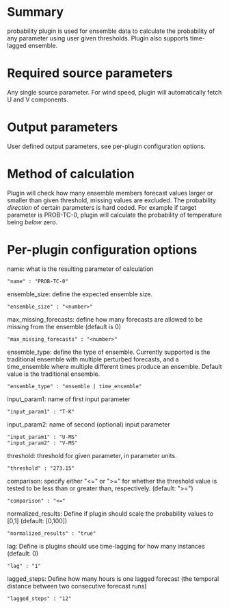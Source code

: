 # Summary

probability plugin is used for ensemble data to calculate the probability of any parameter using user given thresholds. Plugin also supports time-lagged ensemble.

# Required source parameters

Any single source parameter. For wind speed, plugin will automatically fetch U and V components.

# Output parameters

User defined output parameters, see per-plugin configuration options.

# Method of calculation

Plugin will check how many ensemble members forecast values larger or smaller than given threshold, missing values are excluded. The probability _direction_ of certain parameters is hard coded. For example if target parameter is PROB-TC-0, plugin will calculate the probability of temperature being _below_ zero.

# Per-plugin configuration options

name: what is the resulting parameter of calculation

    "name" : "PROB-TC-0"

ensemble_size: define the expected ensemble size.

    "ensemble_size" : "<number>"

max_missing_forecasts: define how many forecasts are allowed to be missing from the ensemble (default is 0)

    "max_missing_forecasts" : "<number>"

ensemble_type: define the type of ensemble. Currently supported is the traditional ensemble with multiple perturbed forecasts, and a time_ensemble where multiple different times produce an ensemble. Default value is the traditional ensemble.

    "ensemble_type" : "ensemble | time_ensemble"

input_param1: name of first input parameter

    "input_param1" : "T-K"

input_param2: name of second (optional) input parameter

    "input_param1" : "U-MS"
    "input_param2" : "V-MS"

threshold: threshold for given parameter, in parameter units.

    "threshold" : "273.15"

comparison: specify either "<=" or ">=" for whether the threshold value is tested to be less than or greater than, respectively. (default: ">=")

	"comparison" : "<="

normalized_results: Define if plugin should scale the probability values to [0,1] (default: [0,100])

    "normalized_results" : "true"

lag: Define is plugins should use time-lagging for how many instances (default: 0)

    "lag" : "1"

lagged_steps: Define how many hours is one lagged forecast (the temporal distance between two consecutive forecast runs)

    "lagged_steps" : "12"
